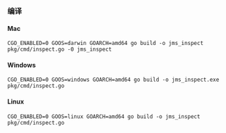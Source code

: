 ### 编译
#### Mac
`CGO_ENABLED=0 GOOS=darwin GOARCH=amd64 go build -o jms_inspect pkg/cmd/inspect.go -0 jms_inspect`

#### Windows
`CGO_ENABLED=0 GOOS=windows GOARCH=amd64 go build -o jms_inspect.exe pkg/cmd/inspect.go`

#### Linux
`CGO_ENABLED=0 GOOS=linux GOARCH=amd64 go build -o jms_inspect pkg/cmd/inspect.go`